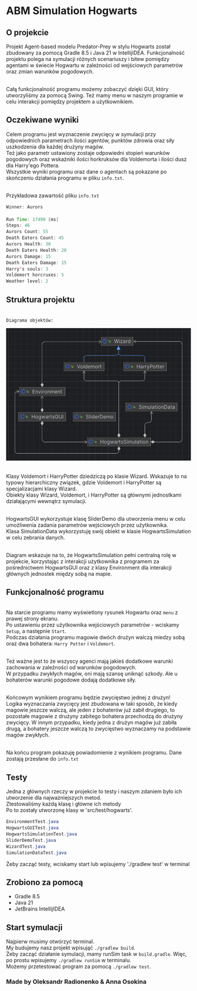 # ABM Simulation Hogwarts

## O projekcie
Projekt Agent-based modelu Predator-Prey w stylu Hogwarts został zbudowany za pomocą Gradle 8.5 i Java 21 w IntellijIDEA.
<be/>Funkcjonalność projektu polega na symulacji różnych scenariuszy i bitew pomiędzy agentami w świecie Hogwartu w zależności od wejściowych parametrów oraz zmian warunków pogodowych.

<br/>Całą funkcjonalność programu możemy zobaczyć dzięki GUI, który utworzyliśmy za pomocą Swing. Też mamy menu w naszym programie w celu interakcji pomiędzy projektem a użytkownikiem.

## Oczekiwane wyniki
Celem programu jest wyznaczenie zwycięcy w symulacji przy odpowiednich parametrach ilości agentów, punktów zdrowia oraz siły uszkodzenia dla każdej drużyny magów.
<br/>Też jako parametr ustawiony zostaje odpowiedni stopień warunków pogodowych oraz wskażniki ilości horkruksów dla Voldemorta i ilości dusz dla Harry'ego Pottera.
<br/>Wszystkie wyniki programu oraz dane o agentach są pokazane po skończeniu działania programu w pliku `info.txt`.

<br/>Przykładowa zawartość pliku `info.txt`
```java
Winner: Aurors

Run Time: 17490 [ms]
Steps: 46
Aurors Count: 55
Death Eaters Count: 45
Aurors Health: 30
Death Eaters Health: 20
Aurors Damage: 15
Death Eaters Damage: 15
Harry's souls: 3
Voldemort horcruxes: 5
Weather level: 2
```

## Struktura projektu
<br/>`Diagrama objektów:`

![](src/main/resources/diagram.png)

<br/>Klasy Voldemort i HarryPotter dziedziczą po klasie Wizard. Wskazuje to na typowy hierarchiczny związek, gdzie Voldemort i HarryPotter są specjalizacjami klasy Wizard.
<br/>Obiekty klasy Wizard, Voldemort, i HarryPotter są głównymi jednostkami działającymi wewnątrz symulacji.

<br/>HogwartsGUI wykorzystuje klasę SliderDemo dla utworzenia menu w celu umożliwenia zadania parametrów wejściowych przez użytkownika.
<br/>Klasa SimulationData wykorzystuję swój obiekt w klasie HogwartsSimulation w celu zebrania danych.

<br/>Diagram wskazuje na to, że HogwartsSimulation pełni centralną rolę w projekcie, korzystając z interakcji użytkownika z programem za pośrednictwem HogwartsGUI oraz z klasy Environment dla interakcji głównych jednostek między sobą na mapie.

## Funkcjonalność programu
<br/>Na starcie programu mamy wyświetlony rysunek Hogwartu oraz `menu` z prawej strony ekranu.
<br/>Po ustawieniu przez użytkownika wejściowych parametrów - wciskamy `Setup`, a następnie `Start`.
<br/>Podczas działania programu magowie dwóch drużyn walczą miedzy sobą oraz dwa bohatera: `Harry Potter` i `Voldemort`.

<br/>Też ważne jest to że wszyscy agenci mają jakieś dodatkowe warunki zachowania w zależności od warunków pogodowych.
<br/>W przypadku zwykłych magów, oni mają szansę uniknąć szkody. Ale u bohaterów warunki pogodowe dodają dodatkowe siły.

<br/>Końcowym wynikiem programu będzie zwycięstwo jednej z drużyn!
<br/>Logika wyznaczania zwycięcy jest zbudowana w taki sposób, że kiedy magowie jeszcze walczą, ale jeden z bohaterów już zabił drugiego, to pozostałe magowie z drużyny zabitego bohatera przechodzą do drużyny zwycięcy. W innym przypadku, kiedy jedna z drużyn magów już zabiła drugą, a bohatery jeszcze walczą to zwycięstwo wyznaczamy na podstawie magów zwykłych.

<br/>Na końcu program pokazuję powiadomienie z wynikiem programu. Dane zostają przesłane do `info.txt`

## Testy
Jedna z głównych rzeczy w projekcie to testy i naszym zdaniem było ich utworzenie dla najważniejszych metod.
<br/>Ztestowaliśmy każdą klasę i główne ich metody
<br/>Po to zostały utworzonę klasy w 'src/test/hogwarts'.
```java
EnvironmentTest.java
HogwartsGUITest.java
HogwartsSimulationTest.java
SliderDemoTest.java
WizardTest.java
SimulationDataTest.java
```
Żeby zacząć testy, wciskamy start lub wpisujemy './gradlew test' w terminal

## Zrobiono za pomocą
- Gradle 8.5
- Java 21
- JetBrains IntellijIDEA

## Start symulacji
Najpierw musimy otwórzyć terminal.
<br/>My budujemy nasz projekt wpisująć `./gradlew build`.
<br/>Żeby zacząć działanie symulacji, mamy runSim task w `build.gradle`. Więc, po prostu wpisujemy `./gradlew runSim` w terminalu.
<br/>Możemy przetestować program za pomocą `./gradlew test`.

### Made by Oleksandr Radionenko & Anna Osokina
